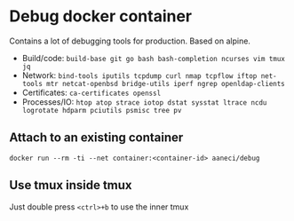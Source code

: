 # Debug docker container

Contains a lot of debugging tools for production. Based on alpine.

* Build/code: `build-base git go bash bash-completion ncurses vim tmux jq`
* Network: `bind-tools iputils tcpdump curl nmap tcpflow iftop net-tools mtr netcat-openbsd bridge-utils iperf ngrep openldap-clients`
* Certificates: `ca-certificates openssl`
* Processes/IO: `htop atop strace iotop dstat sysstat ltrace ncdu logrotate hdparm pciutils psmisc tree pv`

## Attach to an existing container

```
docker run --rm -ti --net container:<container-id> aaneci/debug
```

## Use tmux inside tmux

Just double press `<ctrl>+b` to use the inner tmux